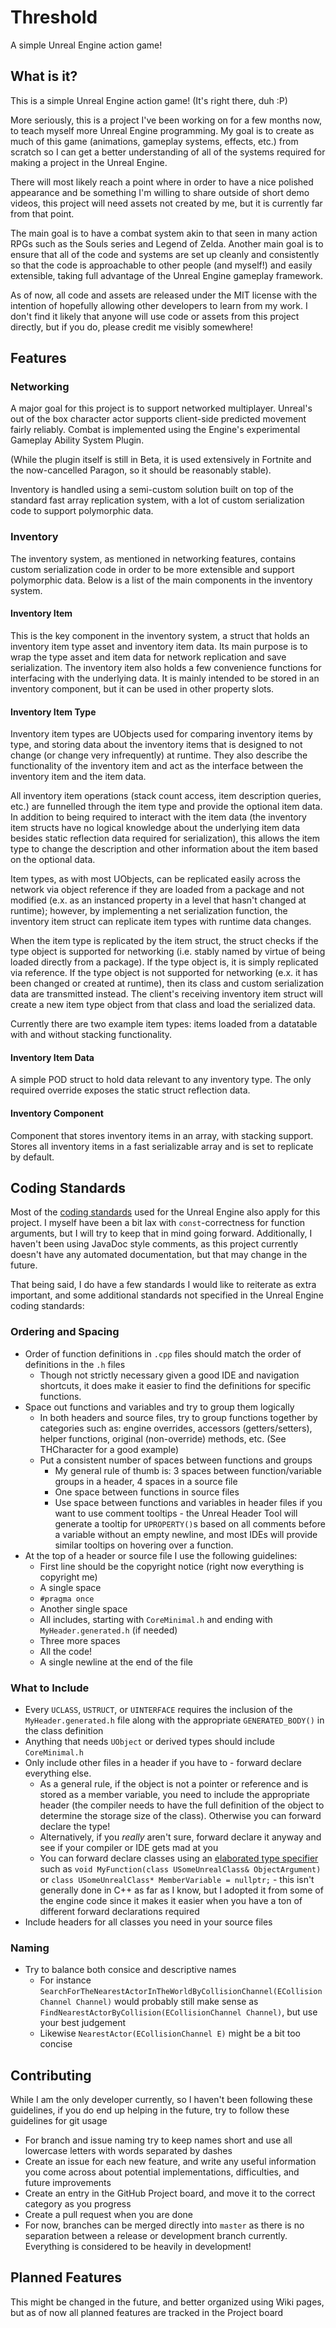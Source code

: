 # Threshold
A simple Unreal Engine action game!

## What is it?
This is a simple Unreal Engine action game! (It's right there, duh :P)

More seriously, this is a project I've been working on for a few months now, to teach myself more Unreal Engine programming. My goal is to create as much of this game (animations, gameplay systems, effects, etc.) from scratch so I can get a better understanding of all of the systems required for making a project in the Unreal Engine.

There will most likely reach a point where in order to have a nice polished appearance and be something I'm willing to share outside of short demo videos, this project will need assets not created by me, but it is currently far from that point.

The main goal is to have a combat system akin to that seen in many action RPGs such as the Souls series and Legend of Zelda. Another main goal is to ensure that all of the code and systems are set up cleanly and consistently so that the code is approachable to other people (and myself!) and easily extensible, taking full advantage of the Unreal Engine gameplay framework.

As of now, all code and assets are released under the MIT license with the intention of hopefully allowing other developers to learn from my work. I don't find it likely that anyone will use code or assets from this project directly, but if you do, please credit me visibly somewhere!

## Features

### Networking

A major goal for this project is to support networked multiplayer. Unreal's out of the box character actor supports client-side predicted movement fairly reliably.
Combat is implemented using the Engine's experimental Gameplay Ability System Plugin.

(While the plugin itself is still in Beta, it is used extensively in Fortnite and the now-cancelled Paragon, so it should be reasonably stable).

Inventory is handled using a semi-custom solution built on top of the standard fast array replication system, with a lot of custom serialization code to support polymorphic data.

### Inventory

The inventory system, as mentioned in networking features, contains custom serialization code in order to be more extensible and support polymorphic data.
Below is a list of the main components in the inventory system.

#### Inventory Item

This is the key component in the inventory system, a struct that holds an inventory item type asset and inventory item data. Its main purpose is to wrap the type asset and item data for network replication and save serialization.
The inventory item also holds a few convenience functions for interfacing with the underlying data. It is mainly intended to be stored in an inventory component, but it can be used in other property slots.

#### Inventory Item Type

Inventory item types are UObjects used for comparing inventory items by type, and storing data about the inventory items that is designed to not change (or change very infrequently) at runtime.
They also describe the functionality of the inventory item and act as the interface between the inventory item and the item data.

All inventory item operations (stack count access, item description queries, etc.) are funnelled through the item type and provide the optional item data.
In addition to being required to interact with the item data (the inventory item structs have no logical knowledge about the underlying item data besides static reflection data required for serialization), this allows the item type to change the description and other information about the item based on the optional data.

Item types, as with most UObjects, can be replicated easily across the network via object reference if they are loaded from a package and not modified (e.x. as an instanced property in a level that hasn't changed at runtime); however,
by implementing a net serialization function, the inventory item struct can replicate item types with runtime data changes.

When the item type is replicated by the item struct, the struct checks if the type object is supported for networking (i.e. stably named by virtue of being loaded directly from a package).
If the type object is, it is simply replicated via reference. If the type object is not supported for networking (e.x. it has been changed or created at runtime), then its class and custom serialization data are transmitted instead.
The client's receiving inventory item struct will create a new item type object from that class and load the serialized data.

Currently there are two example item types: items loaded from a datatable with and without stacking functionality.

#### Inventory Item Data

A simple POD struct to hold data relevant to any inventory type. The only required override exposes the static struct reflection data.

#### Inventory Component

Component that stores inventory items in an array, with stacking support. Stores all inventory items in a fast serializable array and is set to replicate by default.

## Coding Standards

Most of the [coding standards](https://docs.unrealengine.com/en-US/Programming/Development/CodingStandard/index.html) used for the Unreal Engine also apply for this project. I myself have been a bit lax with `const`-correctness for function arguments, but I will try to keep that in mind going forward. Additionally, I haven't been using JavaDoc style comments, as this project currently doesn't have any automated documentation, but that may change in the future.

That being said, I do have a few standards I would like to reiterate as extra important, and some additional standards not specified in the Unreal Engine coding standards:

### Ordering and Spacing

* Order of function definitions in `.cpp` files should match the order of definitions in the `.h` files
    * Though not strictly necessary given a good IDE and navigation shortcuts, it does make it easier to find the definitions for specific functions.
* Space out functions and variables and try to group them logically
    * In both headers and source files, try to group functions together by categories such as: engine overrides, accessors (getters/setters), helper functions, original (non-override) methods, etc. (See THCharacter for a good example)
    * Put a consistent number of spaces between functions and groups
        * My general rule of thumb is: 3 spaces between function/variable groups in a header, 4 spaces in a source file
        * One space between functions in source files
        * Use space between functions and variables in header files if you want to use comment tooltips - the Unreal Header Tool will generate a tooltip for `UPROPERTY()`s based on all comments before a variable without an empty newline, and most IDEs will provide similar tooltips on hovering over a function.
* At the top of a header or source file I use the following guidelines:
    * First line should be the copyright notice (right now everything is copyright me)
    * A single space
    * `#pragma once`
    * Another single space
    * All includes, starting with `CoreMinimal.h` and ending with `MyHeader.generated.h` (if needed)
    * Three more spaces
    * All the code!
    * A single newline at the end of the file

### What to Include

* Every `UCLASS`, `USTRUCT`, or `UINTERFACE` requires the inclusion of the `MyHeader.generated.h` file along with the appropriate `GENERATED_BODY()` in the class definition
* Anything that needs `UObject` or derived types should include `CoreMinimal.h`
* Only include other files in a header if you have to - forward declare everything else.
    * As a general rule, if the object is not a pointer or reference and is stored as a member variable, you need to include the appropriate header (the compiler needs to have the full definition of the object to determine the storage size of the class). Otherwise you can forward declare the type!
    * Alternatively, if you _really_ aren't sure, forward declare it anyway and see if your compiler or IDE gets mad at you
    * You can forward declare classes using an [elaborated type specifier](https://en.cppreference.com/w/cpp/language/elaborated_type_specifier) such as `void MyFunction(class USomeUnrealClass& ObjectArgument)` or `class USomeUnrealClass* MemberVariable = nullptr;` - this isn't generally done in C++ as far as I know, but I adopted it from some of the engine code since it makes it easier when you have a ton of different forward declarations required
* Include headers for all classes you need in your source files

### Naming
* Try to balance both consice and descriptive names
    * For instance `SearchForTheNearestActorInTheWorldByCollisionChannel(ECollisionChannel Channel)` would probably still make sense as `FindNearestActorByCollision(ECollisionChannel Channel)`, but use your best judgement
    * Likewise `NearestActor(ECollisionChannel E)` might be a bit too concise


## Contributing
While I am the only developer currently, so I haven't been following these guidelines, if you do end up helping in the future, try to follow these guidelines for git usage

* For branch and issue naming try to keep names short and use all lowercase letters with words separated by dashes
* Create an issue for each new feature, and write any useful information you come across about potential implementations, difficulties, and future improvements
* Create an entry in the GitHub Project board, and move it to the correct category as you progress
* Create a pull request when you are done
* For now, branches can be merged directly into `master` as there is no separation between a release or development branch currently. Everything is considered to be heavily in development!

## Planned Features
This might be changed in the future, and better organized using Wiki pages, but as of now all planned features are tracked in the Project board

